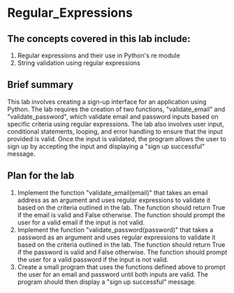 # Regular_Expressions

## The concepts covered in this lab include:

1. Regular expressions and their use in Python's re module
2. String validation using regular expressions

## Brief summary
This lab involves creating a sign-up interface for an application using Python. The lab requires the creation of two functions, "validate_email" and "validate_password", which validate email and password inputs based on specific criteria using regular expressions. The lab also involves user input, conditional statements, looping, and error handling to ensure that the input provided is valid. Once the input is validated, the program allows the user to sign up by accepting the input and displaying a "sign up successful" message.

## Plan for the lab
1. Implement the function "validate_email(email)" that takes an email address as an argument and uses regular expressions to validate it based on the criteria outlined in the lab. The function should return True if the email is valid and False otherwise. The function should prompt the user for a valid email if the input is not valid.
2. Implement the function "validate_password(password)" that takes a password as an argument and uses regular expressions to validate it based on the criteria outlined in the lab. The function should return True if the password is valid and False otherwise. The function should prompt the user for a valid password if the input is not valid.
3. Create a small program that uses the functions defined above to prompt the user for an email and password until both inputs are valid. The program should then display a "sign up successful" message.
